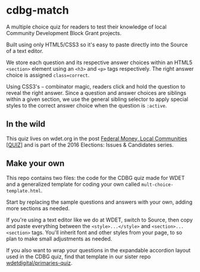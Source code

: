# cdbg-match
A multiple choice quiz for readers to test their knowledge of local Community Development Block Grant projects.

Built using only HTML5/CSS3 so it's easy to paste directly into the Source of a text editor.

We store each question and its respective answer choices within an HTML5 `<section>` element using an `<h3>` and `<p>` tags respectively. The right answer choice is assigned `class=correct`. 

Using CSS3's `~` combinator magic, readers click and hold the question to reveal the right answer. Since a question and answer choices are siblings within a given section, we use the general sibling selector to apply special styles to the correct answer choice when the question is `:active`.

## In the wild
This quiz lives on wdet.org in the post <a href="http://wdet.org/posts/2016/03/04/82640-federal-money-local-communities-quiz/">Federal Money, Local Communities [QUIZ]</a> and is part of the 2016 Elections: Issues & Candidates series.

## Make your own
This repo contains two files: the code for the CDBG quiz made for WDET and a generalized template for coding your own called `mult-choice-template.html`.

Start by replacing the sample questions and answers with your own, adding more sections as needed. 

If you're using a text editor like we do at WDET, switch to Source, then copy and paste everything between the `<style>...</style>` and `<section>...<section>` tags. You'll inherit font and other styles from your page, to so plan to make small adjustments as needed.

If you also want to wrap your questions in the expandable accordion layout used in the CDBG quiz, find that template in our sister repo <a href="https://github.com/wdetdigital/primaries-quiz">wdetdigital/primaries-quiz</a>.
